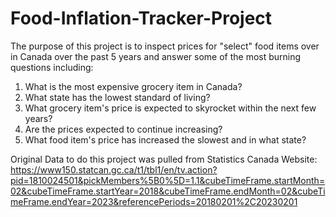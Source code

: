# Food-Inflation-Tracker-Project

The purpose of this project is to inspect prices for "select" food items over in Canada over the past 5 years and answer some of the most burning questions including:

1. What is the most expensive grocery item in Canada?
2. What state has the lowest standard of living? 
3. What grocery item's price is expected to skyrocket within the next few years?
4. Are the prices expected to continue increasing?
5. What food item's price has increased the slowest and in what state?

Original Data to do this project was pulled from Statistics Canada Website: https://www150.statcan.gc.ca/t1/tbl1/en/tv.action?pid=1810024501&pickMembers%5B0%5D=1.1&cubeTimeFrame.startMonth=02&cubeTimeFrame.startYear=2018&cubeTimeFrame.endMonth=02&cubeTimeFrame.endYear=2023&referencePeriods=20180201%2C20230201

